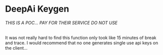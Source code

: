 # DeepAi Keygen

###### THIS IS A POC... PAY FOR THEIR SERVICE DO NOT USE

It was not really hard to find this function only took like 15 minutes of break and trace. I would recommend that no one generates single use api keys on the client...
